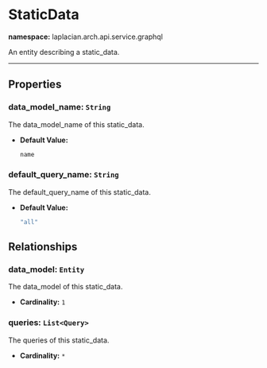 # **StaticData**
**namespace:** laplacian.arch.api.service.graphql

An entity describing a static_data.



---

## Properties

### data_model_name: `String`
The data_model_name of this static_data.
- **Default Value:**
  ```kotlin
  name
  ```

### default_query_name: `String`
The default_query_name of this static_data.
- **Default Value:**
  ```kotlin
  "all"
  ```

## Relationships

### data_model: `Entity`
The data_model of this static_data.
- **Cardinality:** `1`

### queries: `List<Query>`
The queries of this static_data.
- **Cardinality:** `*`
